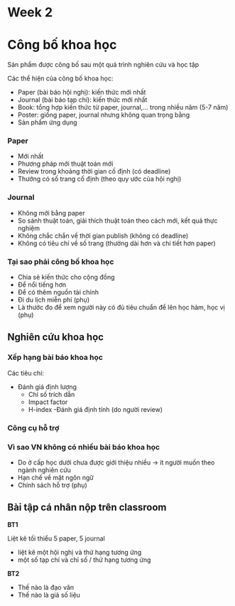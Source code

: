 # Week 2

# Công bố khoa học

Sản phẩm được công bố sau một quá trình nghiên cứu và học tập

Các thể hiện của công bố khoa học:
- Paper (bài báo hội nghị): kiến thức mới nhất 
- Journal (bài báo tạp chí): kiến thức mới nhất
- Book: tổng hợp kiến thức từ paper, journal,... trong nhiều năm (5-7 năm)
- Poster: giống paper, journal nhưng không quan trọng bằng 
- Sản phẩm ứng dụng

### Paper
- Mới nhất
- Phương pháp mới thuật toán mới
- Review trong khoảng thời gian cố định (có deadline)
- Thướng có số trang cố định (theo quy ước của hội nghị)

### Journal
- Không mới bằng paper
- So sánh thuật toán, giải thích thuật toán theo cách mới, kết quả thực nghiệm
- Không chắc chắn về thời gian publish (không có deadline)
- Không có tiêu chí về số trang (thường dài hơn và chi tiết hơn paper)

### Tại sao phải công bố khoa học
- Chia sẻ kiến thức cho cộng đồng
- Để nổi tiếng hơn
- Để có thêm nguồn tài chính
- Đi du lịch miễn phí (phụ)
- Là thước đo để xem người này có đủ tiêu chuẩn để lên học hàm, học vị (phụ)

## Nghiên cứu khoa học

### Xếp hạng bài báo khoa học
Các tiêu chí:
- Đánh giá định lượng
    - Chỉ số trích dẫn
    - Impact factor
    - H-index
-Đánh giá định tính (do người review)

### Công cụ hỗ trợ

### Vì sao VN không có nhiều bài báo khoa học
- Do ở cấp học dưới chưa được giới thiệu nhiều -> ít người muốn theo ngành nghiên cứu
- Hạn chế về mặt ngôn ngữ
- Chính sách hỗ trợ (phụ)

## Bài tập cá nhân nộp trên classroom

**BT1** 

Liệt kê tối thiểu 5 paper, 5 journal

- liệt kê một hội nghị và thứ hạng tương ứng
- một số tạp chí và chỉ số / thứ hạng tương ứng

**BT2**
- Thế nào là đạo văn
- Thế nào là giả số liệu
